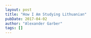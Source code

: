 ```yaml
---
layout: post
title: "How I Am Studying Lithuanian"
pubDate: 2017-04-02
author: "Alexander Garber"
tags: []
---
```


<br>
